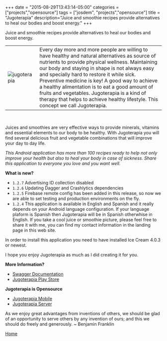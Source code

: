 +++
date = "2015-08-29T13:43:14-05:00"
categories = ["projects","opensource"]
tags = ["josdem", "projects","opensource"]
title = "Jugoterapia"
description="Juice and smoothie recipes provide alternatives to heal our bodies and boost energy."
+++

Juice and smoothie recipes provide alternatives to heal our bodies and boost energy.

|   |   |
|---|---|
|![jugoterapia](../../images/jugoterapia.png) | Every day more and more people are willing to have healthy and natural alternatives as source of nutrients to provide physical wellness. Maintaining our body and staying in shape is not always easy and specially hard to restore it while sick. Preventive medicine is key! A good way to achieve a healthy alimentation is to eat a good amount of fruits and vegetables. Jugoterapia is a kind of therapy that helps to achieve healthy lifestyle. This concept we call Jugoterapia.|

<br/>

Juices and smoothies are very effective ways to provide minerals, vitamins and essential elements to our body to be healthy. With Jugoterapia you will find several delicious fruit and vegetable combinations that will improve your day to day life.

*This Android application has more than 100 recipes ready to help not only improve your health but also to heal your body in case of sickness. Share this application to everyone you love and you want well.*


**What is new?**

* `1.2.7` Advertising ID collection disabled
* `1.2.6` Updating Dagger and Crashlytics dependencies
* `1.2.5` Firebase remote config has been added in this release, so now we are able to set testing and production environments on the fly.
* `1.2.4` This application is available in English and Spanish and it really depends on your Android language configuration. If your language plaform is Spanish then Jugoterapia will be in Spanish otherwhise in English. If you take a cool juice or smoothie picture, please feel free to share it with me, you can find my contact information in the landing page in this web site.


In order to install this application you need to have installed Ice Cream 4.0.3 or newest.

I hope you enjoy Jugoterapia as much as I did creating it for you.

**More Information?**

* [Swagger Documentation](https://webflux.josdem.io/swagger-ui.html)
* [Jugoterapia Play Store](https://play.google.com/store/apps/details?id=com.jugoterapia.josdem)

**Jugoterapia is Opensource**

* [Jugoterapia Mobile](https://github.com/josdem/jugoterapia-mobile)
* [Jugoterapia Server](https://github.com/josdem/jugoterapia-webflux)

As we enjoy great advantages from inventions of others, we should be glad of an opportunity to serve others by any invention of ours; and this we should do freely and generously. ~ Benjamin Franklin

[Home](/)
